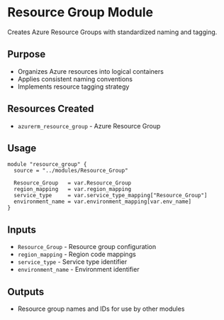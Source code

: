 # Resource Group Module

Creates Azure Resource Groups with standardized naming and tagging.

## Purpose
- Organizes Azure resources into logical containers
- Applies consistent naming conventions
- Implements resource tagging strategy

## Resources Created
- `azurerm_resource_group` - Azure Resource Group

## Usage
```hcl
module "resource_group" {
  source = "../modules/Resource_Group"
  
  Resource_Group   = var.Resource_Group
  region_mapping   = var.region_mapping
  service_type     = var.service_type_mapping["Resource_Group"]
  environment_name = var.environment_mapping[var.env_name]
}
```

## Inputs
- `Resource_Group` - Resource group configuration
- `region_mapping` - Region code mappings
- `service_type` - Service type identifier
- `environment_name` - Environment identifier

## Outputs
- Resource group names and IDs for use by other modules
